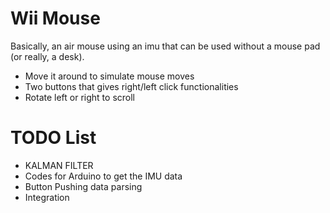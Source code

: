 Wii Mouse
============

Basically, an air mouse using an imu that can be used without a mouse pad (or really, a desk).

* Move it around to simulate mouse moves
* Two buttons that gives right/left click functionalities
* Rotate left or right to scroll


TODO List
============

* KALMAN FILTER
* Codes for Arduino to get the IMU data
* Button Pushing data parsing
* Integration
